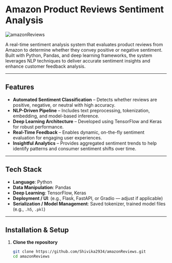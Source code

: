 # Amazon Product Reviews Sentiment Analysis
![amazonReviews](https://github.com/user-attachments/assets/fe2a6344-df01-4784-87df-2e5d67e77621)

A real-time sentiment analysis system that evaluates product reviews from Amazon to determine whether they convey positive or negative sentiment. Built with Python, Pandas, and deep learning frameworks, the system leverages NLP techniques to deliver accurate sentiment insights and enhance customer feedback analysis.

---

##  Features

- **Automated Sentiment Classification** – Detects whether reviews are positive, negative, or neutral with high accuracy.
- **NLP-Driven Pipeline** – Includes text preprocessing, tokenization, embedding, and model-based inference.
- **Deep Learning Architecture** – Developed using TensorFlow and Keras for robust performance.
- **Real-Time Feedback** – Enables dynamic, on-the-fly sentiment evaluation for engaging user experiences.
- **Insightful Analytics** – Provides aggregated sentiment trends to help identify patterns and consumer sentiment shifts over time.

---

##  Tech Stack

- **Language**: Python  
- **Data Manipulation**: Pandas  
- **Deep Learning**: TensorFlow, Keras  
- **Deployment / UI**: (e.g., Flask, FastAPI, or Gradio — adjust if applicable)  
- **Serialization / Model Management**: Saved tokenizer, trained model files (e.g., `.h5`, `.pkl`)

---

##  Installation & Setup

1. **Clone the repository**  
   ```bash
   git clone https://github.com/Shivika2934/amazonReviews.git
   cd amazonReviews

